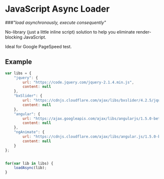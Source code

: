 # JavaScript Async Loader

###_"load asynchronously, execute consequently"_

No-library (just a little inline script) solution to help you eliminate render-blocking JavaScript. 

Ideal for Google PageSpeed test.

## Example

```js
var libs = {
    "jquery": {
        url: "https://code.jquery.com/jquery-2.1.4.min.js",
        content: null
    },
    "bxSlider": {
        url: "https://cdnjs.cloudflare.com/ajax/libs/bxslider/4.2.5/jquery.bxslider.min.js",
        content: null
    },
    "angular": {
        url: "https://ajax.googleapis.com/ajax/libs/angularjs/1.5.0-beta.2/angular.min.js",
        content: null
    },
    "ngAnimate": {
        url: "https://cdnjs.cloudflare.com/ajax/libs/angular.js/1.5.0-beta.2/angular-animate.min.js",
        content: null
    }
};


for(var lib in libs) {
    loadAsync(lib);
}
```
